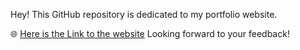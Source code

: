 Hey! This GitHub repository is dedicated to my portfolio website. 

🌐 [Here is the Link to the website](https://rsus4.github.io/index.html)
Looking forward to your feedback!
